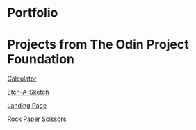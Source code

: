 # Portfolio

# Projects from The Odin Project Foundation
[Calculator](https://github.com/LiuHenry1/odin-calculator)

[Etch-A-Sketch](https://github.com/LiuHenry1/odin-etch-a-sketch)

[Landing Page](https://github.com/LiuHenry1/odin-landing-page)

[Rock Paper Scissors](https://github.com/LiuHenry1/odin-rock-paper-scissors)

